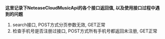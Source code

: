 __这里记录下NeteaseCloudMusicApi的各个接口返回值, 以及使用接口过程中遇到的问题__

1. search接口, POST方式分页参数无效, GET正常
2. 检查手机号是否注册过接口, POST方式所有手机号都返回未注册, GET正常